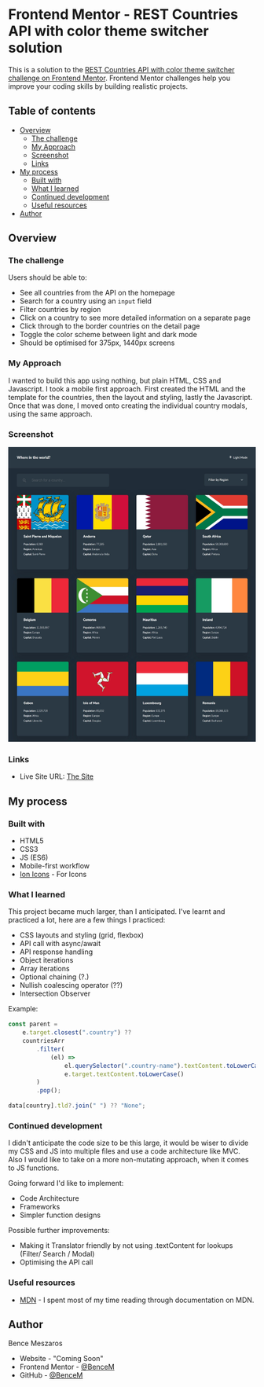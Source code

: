 # Frontend Mentor - REST Countries API with color theme switcher solution

This is a solution to the [REST Countries API with color theme switcher challenge on Frontend Mentor](https://www.frontendmentor.io/challenges/rest-countries-api-with-color-theme-switcher-5cacc469fec04111f7b848ca). Frontend Mentor challenges help you improve your coding skills by building realistic projects.

## Table of contents

- [Overview](#overview)
  - [The challenge](#the-challenge)
  - [My Approach](#my-approach)
  - [Screenshot](#screenshot)
  - [Links](#links)
- [My process](#my-process)
  - [Built with](#built-with)
  - [What I learned](#what-i-learned)
  - [Continued development](#continued-development)
  - [Useful resources](#useful-resources)
- [Author](#author)

## Overview

### The challenge

Users should be able to:

- See all countries from the API on the homepage
- Search for a country using an `input` field
- Filter countries by region
- Click on a country to see more detailed information on a separate page
- Click through to the border countries on the detail page
- Toggle the color scheme between light and dark mode
- Should be optimised for 375px, 1440px screens

### My Approach

I wanted to build this app using nothing, but plain HTML, CSS and Javascript. I took a mobile first approach. First created the HTML and the template for the countries, then the layout and styling, lastly the Javascript. Once that was done, I moved onto creating the individual country modals, using the same approach.

### Screenshot

<p>
  <img src="./pics/Ld.jpeg" width="600" height="600"/>

</p>

### Links

- Live Site URL: [The Site](https://bence-restcountriesapi.netlify.app/)

## My process

### Built with

- HTML5
- CSS3
- JS (ES6)
- Mobile-first workflow
- [Ion Icons](https://ionic.io/ionicons) - For Icons

### What I learned

This project became much larger, than I anticipated. I've learnt and practiced a lot, here are a few things I practiced:

- CSS layouts and styling (grid, flexbox)
- API call with async/await
- API response handling
- Object iterations
- Array iterations
- Optional chaining (?.)
- Nullish coalescing operator (??)
- Intersection Observer

Example:

```js
const parent =
	e.target.closest(".country") ??
	countriesArr
		.filter(
			(el) =>
				el.querySelector(".country-name").textContent.toLowerCase() ===
				e.target.textContent.toLowerCase()
		)
		.pop();
```

```js
data[country].tld?.join(" ") ?? "None";
```

### Continued development

I didn't anticipate the code size to be this large, it would be wiser to divide my CSS and JS into multiple files and use a code architecture like MVC.
Also I would like to take on a more non-mutating approach, when it comes to JS functions.

Going forward I'd like to implement:

- Code Architecture
- Frameworks
- Simpler function designs

Possible further improvements:

- Making it Translator friendly by not using .textContent for lookups (Filter/ Search / Modal)
- Optimising the API call

### Useful resources

- [MDN](https://developer.mozilla.org/en-US/) - I spent most of my time reading through documentation on MDN.

## Author

Bence Meszaros

- Website - "Coming Soon"
- Frontend Mentor - [@BenceM](https://www.frontendmentor.io/profile/BenceM)
- GitHub - [@BenceM](https://github.com/BenceM)
